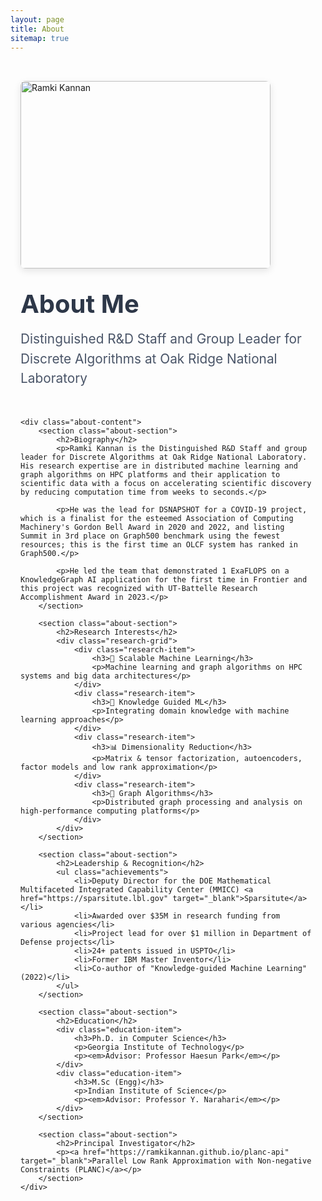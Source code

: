 ```yaml
---
layout: page
title: About
sitemap: true
---
```


<div class="about-container">
    <div class="about-header">
        <img src="../figs/ramki-frontier.jpg" alt="Ramki Kannan" class="about-image">
        <div class="about-intro">
            <h1>About Me</h1>
            <p class="lead">Distinguished R&D Staff and Group Leader for Discrete Algorithms at Oak Ridge National Laboratory</p>
        </div>
    </div>

    <div class="about-content">
        <section class="about-section">
            <h2>Biography</h2>
            <p>Ramki Kannan is the Distinguished R&D Staff and group leader for Discrete Algorithms at Oak Ridge National Laboratory. His research expertise are in distributed machine learning and graph algorithms on HPC platforms and their application to scientific data with a focus on accelerating scientific discovery by reducing computation time from weeks to seconds.</p>

            <p>He was the lead for DSNAPSHOT for a COVID-19 project, which is a finalist for the esteemed Association of Computing Machinery's Gordon Bell Award in 2020 and 2022, and listing Summit in 3rd place on Graph500 benchmark using the fewest resources; this is the first time an OLCF system has ranked in Graph500.</p>

            <p>He led the team that demonstrated 1 ExaFLOPS on a KnowledgeGraph AI application for the first time in Frontier and this project was recognized with UT-Battelle Research Accomplishment Award in 2023.</p>
        </section>

        <section class="about-section">
            <h2>Research Interests</h2>
            <div class="research-grid">
                <div class="research-item">
                    <h3>🔬 Scalable Machine Learning</h3>
                    <p>Machine learning and graph algorithms on HPC systems and big data architectures</p>
                </div>
                <div class="research-item">
                    <h3>🧠 Knowledge Guided ML</h3>
                    <p>Integrating domain knowledge with machine learning approaches</p>
                </div>
                <div class="research-item">
                    <h3>📊 Dimensionality Reduction</h3>
                    <p>Matrix & tensor factorization, autoencoders, factor models and low rank approximation</p>
                </div>
                <div class="research-item">
                    <h3>🔗 Graph Algorithms</h3>
                    <p>Distributed graph processing and analysis on high-performance computing platforms</p>
                </div>
            </div>
        </section>

        <section class="about-section">
            <h2>Leadership & Recognition</h2>
            <ul class="achievements">
                <li>Deputy Director for the DOE Mathematical Multifaceted Integrated Capability Center (MMICC) <a href="https://sparsitute.lbl.gov" target="_blank">Sparsitute</a></li>
                <li>Awarded over $35M in research funding from various agencies</li>
                <li>Project lead for over $1 million in Department of Defense projects</li>
                <li>24+ patents issued in USPTO</li>
                <li>Former IBM Master Inventor</li>
                <li>Co-author of "Knowledge-guided Machine Learning" (2022)</li>
            </ul>
        </section>

        <section class="about-section">
            <h2>Education</h2>
            <div class="education-item">
                <h3>Ph.D. in Computer Science</h3>
                <p>Georgia Institute of Technology</p>
                <p><em>Advisor: Professor Haesun Park</em></p>
            </div>
            <div class="education-item">
                <h3>M.Sc (Engg)</h3>
                <p>Indian Institute of Science</p>
                <p><em>Advisor: Professor Y. Narahari</em></p>
            </div>
        </section>

        <section class="about-section">
            <h2>Principal Investigator</h2>
            <p><a href="https://ramkikannan.github.io/planc-api" target="_blank">Parallel Low Rank Approximation with Non-negative Constraints (PLANC)</a></p>
        </section>
    </div>
</div>

<style>
.about-container {
    max-width: 900px;
    margin: 0 auto;
    padding: 2rem 1rem;
}

.about-header {
    display: flex;
    align-items: center;
    gap: 2rem;
    margin-bottom: 3rem;
    flex-wrap: wrap;
}

.about-image {
    width: 400px;
    height: 300px;
    object-fit: cover;
    border-radius: 8px;
    box-shadow: 0 4px 12px rgba(0, 0, 0, 0.1);
}

.about-intro {
    flex: 1;
    min-width: 300px;
}

.about-intro h1 {
    font-size: 2.5rem;
    margin: 0 0 1rem 0;
    color: #2d3748;
}

.lead {
    font-size: 1.3rem;
    color: #4a5568;
    margin: 0;
    line-height: 1.5;
}

.about-section {
    margin-bottom: 3rem;
}

.about-section h2 {
    color: #2d3748;
    border-bottom: 2px solid #e2e8f0;
    padding-bottom: 0.5rem;
    margin-bottom: 1.5rem;
}

.research-grid {
    display: grid;
    grid-template-columns: repeat(auto-fit, minmax(250px, 1fr));
    gap: 1.5rem;
    margin-top: 1.5rem;
}

.research-item {
    background: #f8f9fa;
    padding: 1.5rem;
    border-radius: 8px;
    box-shadow: 0 2px 4px rgba(0, 0, 0, 0.1);
}

.research-item h3 {
    color: #2d3748;
    margin: 0 0 0.5rem 0;
    font-size: 1.1rem;
}

.research-item p {
    color: #4a5568;
    margin: 0;
    line-height: 1.5;
}

.achievements {
    list-style: none;
    padding: 0;
}

.achievements li {
    padding: 0.5rem 0;
    border-bottom: 1px solid #e2e8f0;
    position: relative;
    padding-left: 1.5rem;
}

.achievements li:before {
    content: "✓";
    position: absolute;
    left: 0;
    color: #3182ce;
    font-weight: bold;
}

.achievements li:last-child {
    border-bottom: none;
}

.education-item {
    margin-bottom: 1.5rem;
    padding: 1rem;
    background: #f8f9fa;
    border-radius: 6px;
}

.education-item h3 {
    color: #2d3748;
    margin: 0 0 0.5rem 0;
}

.education-item p {
    margin: 0.25rem 0;
    color: #4a5568;
}

.education-item em {
    color: #718096;
    font-style: italic;
}

@media (max-width: 768px) {
    .about-header {
        flex-direction: column;
        text-align: center;
    }

    .about-image {
        width: 300px;
        height: 225px;
    }

    .about-intro h1 {
        font-size: 2rem;
    }

    .research-grid {
        grid-template-columns: 1fr;
    }
}
</style>
